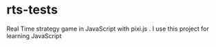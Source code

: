 # rts-tests
Real Time strategy game in JavaScript with pixi.js . I use this project for learning JavaScript
